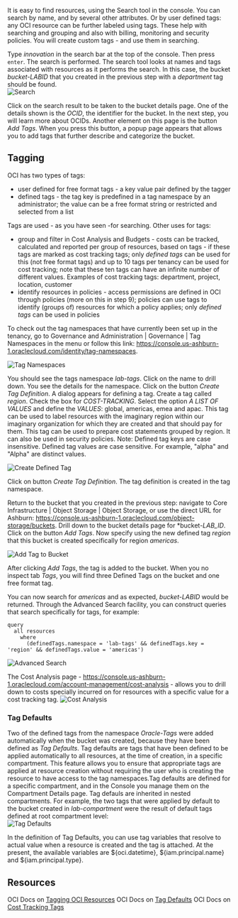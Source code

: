It is easy to find resources, using the Search tool in the console. You can search by name, and by several other attributes. Or by user defined tags: any OCI resource can be further labeled using tags. These help with searching and grouping and also with billing, monitoring and security policies. You will create custom tags - and use them in searching. 

Type *innovation* in the search bar at the top of the console. Then press `enter`. The search is performed. The search tool looks at names and tags associated with resources as it performs the search. In this case, the bucket *bucket-LABID* that you created in the previous step with a *department* tag should be found.  
![Search](/RedExpertAlliance/courses/oci-course/introduction-to-oci/assets/oci-intro-search.png)

Click on the search result to be taken to the bucket details page. One of the details shown is the *OCID*, the identifier for the bucket. In the next step, you will learn more about OCIDs. Another element on this page is the button *Add Tags*. When you press this button, a popup page appears that allows you to add tags that further describe and categorize the bucket. 

## Tagging
OCI has two types of tags: 
* user defined for free format tags - a key value pair defined by the tagger
* defined tags - the tag key is predefined in a tag namespace by an administrator; the value can be a free format string or restricted and selected from a list

Tags are used - as you have seen -for searching. Other uses for tags:
* group and filter in Cost Analysis and Budgets - costs can be tracked, calculated and reported per group of resources, based on tags - if these tags are marked as cost tracking tags; only *defined tags* can be used for this (not free format tags) and up to 10 tags per  tenancy can be used for cost tracking; note that these ten tags can have an infinite number of different values. Examples of cost tracking tags: department, project, location, customer
* identify resources in policies - access permissions are defined in OCI through policies (more on this in step 9); policies can use tags to identify (groups of) resources for which a policy applies; only *defined tags* can be used in policies

To check out the tag namespaces that have currently been set up in the tenancy, go to Governance and Administration | Governance | Tag Namespaces in the menu or follow this link: https://console.us-ashburn-1.oraclecloud.com/identity/tag-namespaces.

![Tag Namespaces](/RedExpertAlliance/courses/oci-course/introduction-to-oci/assets/oci-tag-namespaces.png)

You should see the tags namespace *lab-tags*. Click on the name to drill down. You see the details for the namespace. Click on the button *Create Tag Definition*. A dialog appears for defining a tag. Create a tag called *region*. Check the box for *COST-TRACKING*. Select the option *A LIST OF VALUES* and define the *VALUES*: global, americas, emea and apac. This tag can be used to label resources with the imaginary region within our imaginary organization for which they are created and that should pay for them. This tag can be used to prepare cost statements grouped by region. It can also be used in security policies. Note: Defined tag keys are case insensitive.
Defined tag values are case sensitive. For example, "alpha" and "Alpha" are distinct values. 

![Create Defined Tag](/RedExpertAlliance/courses/oci-course/introduction-to-oci/assets/oci-created-defined-tag.png)

Click on button *Create Tag Definition*. The tag definition is created in the tag namespace.

Return to the bucket that you created in the previous step: navigate to Core Infrastructure | Object Storage | Object Storage, or use the direct URL for Ashburn: https://console.us-ashburn-1.oraclecloud.com/object-storage/buckets. Drill down to the bucket details page for *bucket-*LAB_ID*. Click on the button *Add Tags*. Now specify using the new defined tag *region* that this bucket is created specifically for region *americas*. 

![Add Tag to Bucket](/RedExpertAlliance/courses/oci-course/introduction-to-oci/assets/oci-add-tag-to-bucket.png)

After clicking *Add Tags*, the tag is added to the bucket. When you no inspect tab *Tags*, you will find three Defined Tags on the bucket and one free format tag. 

You can now search for *americas* and as expected, *bucket-LABID* would be returned. Through the Advanced Search facility, you can construct queries that search specifically for tags, for example:
```
query
  all resources
    where
      (definedTags.namespace = 'lab-tags' && definedTags.key = 'region' && definedTags.value = 'americas')
```
![Advanced Search](/RedExpertAlliance/courses/oci-course/introduction-to-oci/assets/oci-advanced-search.png)

The Cost Analysis page - https://console.us-ashburn-1.oraclecloud.com/account-management/cost-analysis - allows you to drill down to costs specially incurred on for resources with a specific value for a cost tracking tag. 
![Cost Analysis](/RedExpertAlliance/courses/oci-course/introduction-to-oci/assets/oci-cost-analysis-by-tag.png)


### Tag Defaults

Two of the defined tags from the namespace *Oracle-Tags* were added automatically when the bucket was created, because they have been defined as *Tag Defaults*. Tag defaults are tags that have been defined to be applied automatically to all resources, at the time of creation, in a specific compartment. This feature allows you to ensure that appropriate tags are applied at resource creation without requiring the user who is creating the resource to have access to the tag namespaces.Tag defaults are defined for a specific compartment, and in the Console you manage them on the Compartment Details page.  Tag defauls are inherited in nested compartments. For example, the two tags that were applied by default to the bucket created in *lab-compartment* were the result of default tags defined at root compartment level:  
![Tag Defaults](/RedExpertAlliance/courses/oci-course/introduction-to-oci/assets/oci-add-tag-defaults.png)

In the definition of Tag Defaults, you can use tag variables that resolve to actual value when a resource is created and the tag is attached. At the present, the available variables are ${oci.datetime}, ${iam.principal.name} and ${iam.principal.type}. 



## Resources
OCI Docs on [Tagging OCI Resources](https://docs.cloud.oracle.com/en-us/iaas/Content/Tagging/Concepts/taggingoverview.htm)
OCI Docs on [Tag Defaults](https://docs.cloud.oracle.com/en-us/iaas/Content/Tagging/Tasks/managingtagdefaults.htm)
OCI Docs on [Cost Tracking Tags](https://docs.cloud.oracle.com/en-us/iaas/Content/Tagging/Tasks/usingcosttrackingtags.htm)

